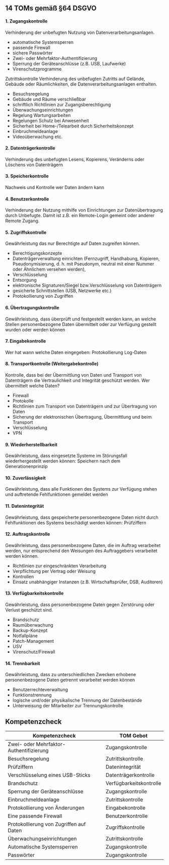 ## 14 TOMs gemäß §64 DSGVO

#### 1. Zugangskontrolle
Verhinderung der unbefugten Nutzung von Datenverarbeitungsanlagen.
- automatische Systemsperren
- passende Firewall
- sichere Passwörter
- Zwei- oder Mehrfaktor-Authentifizierung
- Sperrung der Geräteanschlüsse (z.B. USB, Laufwerke)
- Virenschutzprogramme

 Zutrittskontrolle Verhinderung des unbefugten Zutritts auf Gelände, Gebäude oder Räumlichkeiten, die Datenverarbeitungsanlagen enthalten.
- Besuchsregelung
- Gebäude und Räume verschließbar
- schriftlich Richtlinien zur Zugangsberechtigung
- Überwachungseinrichtungen
- Regelung Wartungsarbeiten
- Regelungen Schutz bei Anwesenheit
- Sicherheit bei Home-/Telearbeit durch Sicherheitskonzept
- Einbruchmeldeanlage
- Videoüberwachung etc.

#### 2. Datenträgerkontrolle
Verhinderung des unbefugten Lesens, Kopierens, Veränderns oder Löschens von Datenträgern 

#### 3. Speicherkontrolle
Nachweis und Kontrolle wer Daten ändern kann

#### 4. Benutzerkontrolle
Verhinderung der Nutzung mithilfe von Einrichtungen zur Datenübertragung durch Unbefugte. Damit ist z.B. ein Remote-Login gemeint oder anderer Remote Zugang.

#### 5. Zugriffskontrolle
Gewährleistung das nur Berechtigte auf Daten zugreifen können.
  - Berechtigungskonzepte
  - Datenträgerverwaltung einrichten (Fernzugriff, Handhabung, Kopieren, Pseudonymisierung, d. h. mit Pseudonym, neutral mit einer Nummer oder Ähnlichem versehen werden),
  - Verschlüsselung
  - Entsorgung
  - elektronische Signaturen/Siegel bzw.Verschlüsselung von Datenträgern
  - gesicherte Schnittstellen (USB, Netzwerke etc.)
  - Protokollierung von Zugriffen

#### 6. Übertragungskontrolle
Gewährleistung, dass überprüft und festgestellt werden kann, an welche Stellen personenbezogene Daten übermittelt oder zur Verfügung gestellt wurden oder werden können  

#### 7. Eingabekontrolle
Wer hat wann welche Daten eingegeben: Protokollierung Log-Daten

#### 8. Transportkontrolle (Weitergabekontrolle)
Kontrolle, dass bei der Übermittlung von Daten und Transport von Datenträgern die Vertraulichkeit und Integrität geschützt werden. Wer übermittelt welche Daten?
  - Firewall
  - Protokolle
  - Richtlinien zum Transport von Datenträgern und zur Übertragung von Daten
  - Sicherung der elektronischen Übertragung, Übermittlung und beim Transport
  - Verschlüsselung
  - VPN

#### 9. Wiederherstellbarkeit
Gewährleistung, dass eingesetzte Systeme im Störungsfall wiederhergestellt werden können: Speichern nach dem Generationenprinzip

#### 10. Zuverlässigkeit
Gewährleistung, dass alle Funktionen des Systems zur Verfügung stehen und auftretende Fehlfunktionen gemeldet werden

#### 11. Datenintegrität
Gewährleistung, dass gespeicherte personenbezogene Daten nicht durch Fehlfunktionen des Systems beschädigt werden können: Prüfziffern 

#### 12. Auftragskontrolle
Gewährleistung, dass personenbezogene Daten, die im Auftrag verarbeitet werden, nur entsprechend den Weisungen des Auftraggebers verarbeitet werden können.
  - Richtlinien zur eingeschränkten Verarbeitung
  - Verpflichtung per Vertrag oder Weisung
  - Kontrollen
  - Einsatz unabhängiger Instanzen (z.B. Wirtschaftsprüfer, DSB, Auditoren)

#### 13. Verfügbarkeitskontrolle
Gewährleistung, dass personenbezogene Daten gegen Zerstörung oder Verlust geschützt sind.
  - Brandschutz
  - Raumüberwachung
  - Backup-Konzept
  - Notfallpläne 
  - Patch-Management
  - USV
  - Virenschutz/Firewall

#### 14. Trennbarkeit
Gewährleistung, dass zu unterschiedlichen Zwecken erhobene personenbezogene Daten getrennt verarbeitet werden können
  - Benutzerrechteverwaltung
  - Funktionstrennung
  - logische und/oder physikalische Trennung der Datenbestände
  - Unterweisung der Mitarbeiter zur Trennungskontrolle

## Kompetenzcheck

| Kompetenzcheck                                       | TOM Gebot            |
|------------------------------------------------------|----------------------|
| Zwei- oder Mehrfaktor-Authentifizierung             | Zugangskontrolle     |
| Besuchsregelung                                      | Zutrittskontrolle    |
| Prüfziffern                                          | Datenintegrität      |
| Verschlüsselung eines USB-Sticks                     | Datenträgerkontrolle |
| Brandschutz                                          | Verfügbarkeitskontrolle |
| Sperrung der Geräteanschlüsse                        | Zugangskontrolle     |
| Einbruchmeldeanlage                                  | Zutrittskontrolle    |
| Protokollierung von Änderungen                       | Eingabekontrolle     |
| Eine passende Firewall                               | Benutzerkontrolle    |
| Protokollierung von Zugriffen auf Daten              | Zugriffskontrolle    |
| Überwachungseinrichtungen                             | Zutrittskontrolle    |
| Automatische Systemsperren                           | Zugangskontrolle     |
| Passwörter                                           | Zugangskontrolle     |

